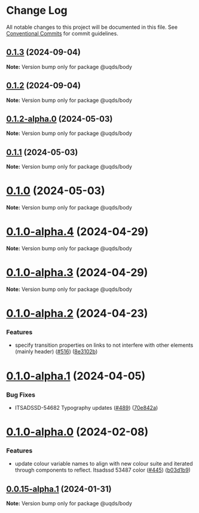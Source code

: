 # Change Log

All notable changes to this project will be documented in this file.
See [Conventional Commits](https://conventionalcommits.org) for commit guidelines.

## [0.1.3](https://github.com/uq-its-ss/design-system/compare/@uqds/body@0.1.2-alpha.0...@uqds/body@0.1.3) (2024-09-04)

**Note:** Version bump only for package @uqds/body

## [0.1.2](https://github.com/uq-its-ss/design-system/compare/@uqds/body@0.1.2-alpha.0...@uqds/body@0.1.2) (2024-09-04)

**Note:** Version bump only for package @uqds/body

## [0.1.2-alpha.0](https://github.com/uq-its-ss/design-system/compare/@uqds/body@0.1.0-alpha.4...@uqds/body@0.1.2-alpha.0) (2024-05-03)

**Note:** Version bump only for package @uqds/body

## [0.1.1](https://github.com/uq-its-ss/design-system/compare/@uqds/body@0.1.0-alpha.4...@uqds/body@0.1.1) (2024-05-03)

**Note:** Version bump only for package @uqds/body

# [0.1.0](https://github.com/uq-its-ss/design-system/compare/@uqds/body@0.1.0-alpha.4...@uqds/body@0.1.0) (2024-05-03)

**Note:** Version bump only for package @uqds/body

# [0.1.0-alpha.4](https://github.com/uq-its-ss/design-system/compare/@uqds/body@0.1.0-alpha.3...@uqds/body@0.1.0-alpha.4) (2024-04-29)

**Note:** Version bump only for package @uqds/body

# [0.1.0-alpha.3](https://github.com/uq-its-ss/design-system/compare/@uqds/body@0.1.0-alpha.2...@uqds/body@0.1.0-alpha.3) (2024-04-29)

**Note:** Version bump only for package @uqds/body

# [0.1.0-alpha.2](https://github.com/uq-its-ss/design-system/compare/@uqds/body@0.1.0-alpha.1...@uqds/body@0.1.0-alpha.2) (2024-04-23)

### Features

- specify transition properties on links to not interfere with other elements (mainly header) ([#516](https://github.com/uq-its-ss/design-system/issues/516)) ([8e3102b](https://github.com/uq-its-ss/design-system/commit/8e3102bb7d8e85ca8887227953fbe6724c6bd533))

# [0.1.0-alpha.1](https://github.com/uq-its-ss/design-system/compare/@uqds/body@0.1.0-alpha.0...@uqds/body@0.1.0-alpha.1) (2024-04-05)

### Bug Fixes

- ITSADSSD-54682 Typography updates ([#489](https://github.com/uq-its-ss/design-system/issues/489)) ([70e842a](https://github.com/uq-its-ss/design-system/commit/70e842a1552cddc9c63452ae63bae91b380f420b))

# [0.1.0-alpha.0](https://github.com/uq-its-ss/design-system/compare/@uqds/body@0.0.15-alpha.1...@uqds/body@0.1.0-alpha.0) (2024-02-08)

### Features

- update colour variable names to align with new colour suite and iterated through components to reflect. Itsadssd 53487 color ([#445](https://github.com/uq-its-ss/design-system/issues/445)) ([b03d1b9](https://github.com/uq-its-ss/design-system/commit/b03d1b9a7944f4552750706b276405b0988abf90))

## [0.0.15-alpha.1](https://github.com/uq-its-ss/design-system/compare/@uqds/body@0.0.15-alpha.0...@uqds/body@0.0.15-alpha.1) (2024-01-31)

**Note:** Version bump only for package @uqds/body
